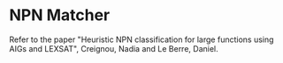 # NPN Matcher
Refer to the paper "Heuristic NPN classification for large functions using AIGs and LEXSAT", Creignou, Nadia and Le Berre, Daniel.
